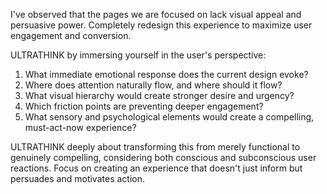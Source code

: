 I've observed that the pages we are focused on lack visual appeal and persuasive power. Completely redesign this experience to maximize user engagement and conversion.

ULTRATHINK by immersing yourself in the user's perspective:
1. What immediate emotional response does the current design evoke?
2. Where does attention naturally flow, and where should it flow?
3. What visual hierarchy would create stronger desire and urgency?
4. Which friction points are preventing deeper engagement?
5. What sensory and psychological elements would create a compelling, must-act-now experience?

ULTRATHINK deeply about transforming this from merely functional to genuinely compelling, considering both conscious and subconscious user reactions. Focus on creating an experience that doesn't just inform but persuades and motivates action.